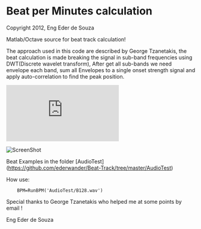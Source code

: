 Beat per Minutes calculation
==========

Copyright 2012, Eng Eder de Souza

Matlab/Octave source for beat track calculation!

The approach used in this code are described by George Tzanetakis, 
the beat calculation is made breaking the signal in sub-band frequencies using DWT(Discrete wavelet transform),
After get all sub-bands we need envelope each band,
sum all Envelopes to a single onset strength signal and apply auto-correlation to find the peak position.

![Deploy all the branches](http://desmond.imageshack.us/Himg442/scaled.php?server=442&filename=deployallthebranches.png&res=medium)

![ScreenShot](https://github.com/ederwander/Beat-Track/blob/master/img/Wavelets_-_Filter_Bank.png)


Beat Examples in the folder [AudioTest] (https://github.com/ederwander/Beat-Track/tree/master/AudioTest)

How use:

        BPM=RunBPM('AudioTest/B128.wav')


Special thanks to George Tzanetakis who helped me at some points by email !

Eng Eder de Souza